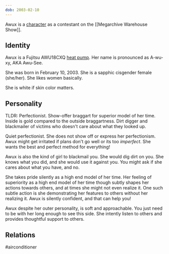 ```yaml
---
dob: 2003-02-10
---
```

Awux is a [character](Characters.md) as a contestant on the [[Megarchive Warehouse Show]].

## Identity

Awux is a Fujitsu AWU18CXQ [heat pump](Air%20Conditioners.md). Her name is pronounced as A-wu-xy, AKA Awu-See.

She was born in February 10, 2003. She is a sapphic cisgender female (she/her). She likes women basically.

She is white if skin color matters.

## Personality
TLDR: Perfectionist. Show-offer braggart for superior model of her time. Inside is gold compared to the outside braggartness. Dirt digger and blackmailer of victims who doesn't care about what they looked up.

Quiet perfectionist. She does not show off or express her perfectionism.  Awux might get irritated if plans don't go well or its too *imperfect*. She wants the best and perfect method for everything!

Awux is also the kind of girl to blackmail you. She would dig dirt on you. She knows what you did, and she would use it against you. You might ask if she cares about what you have, and no.

She takes pride silently as a high end model of her time. Her feeling of superiority as a high end model of her time though subtly shapes her actions towards others, and at times she might not even realize it. One such subtle action is she demonstrating her features to others without her realizing it. Awux is silently confident, and that can help you!

Awux despite her outer personality, is soft and approachable. You just need to be with her long enough to see this side. She intently listen to others and provides thoughtful support to others.

## Relations

#airconditioner 